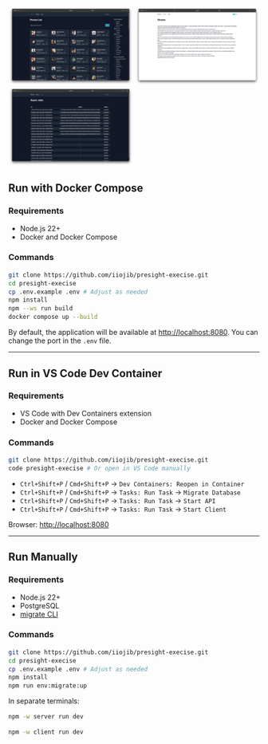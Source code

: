 <img src=".github/preview-1.png" alt="Preview 1" width="250" /> <img src=".github/preview-2.png" alt="Preview 2" width="250" /> <img src=".github/preview-3.png" alt="Preview 3" width="250" />

## Run with Docker Compose

### Requirements
- Node.js 22+
- Docker and Docker Compose

### Commands
```sh
git clone https://github.com/iiojib/presight-execise.git
cd presight-execise
cp .env.example .env # Adjust as needed
npm install
npm --ws run build
docker compose up --build
```
By default, the application will be available at [http://localhost:8080](http://localhost:8080).
You can change the port in the `.env` file.

---

## Run in VS Code Dev Container

### Requirements
- VS Code with Dev Containers extension
- Docker and Docker Compose

### Commands
```sh
git clone https://github.com/iiojib/presight-execise.git
code presight-execise # Or open in VS Code manually
```
- `Ctrl+Shift+P` / `Cmd+Shift+P` -> `Dev Containers: Reopen in Container`
- `Ctrl+Shift+P` / `Cmd+Shift+P` -> `Tasks: Run Task` -> `Migrate Database`
- `Ctrl+Shift+P` / `Cmd+Shift+P` -> `Tasks: Run Task` -> `Start API`
- `Ctrl+Shift+P` / `Cmd+Shift+P` -> `Tasks: Run Task` -> `Start Client`

Browser: [http://localhost:8080](http://localhost:8080)

---

## Run Manually

### Requirements
- Node.js 22+
- PostgreSQL
- [migrate CLI](https://github.com/golang-migrate/migrate/tree/master/cmd/migrate)

### Commands
```sh
git clone https://github.com/iiojib/presight-execise.git
cd presight-execise
cp .env.example .env # Adjust as needed
npm install
npm run env:migrate:up
```
In separate terminals:
```sh
npm -w server run dev
```
```sh
npm -w client run dev
```

